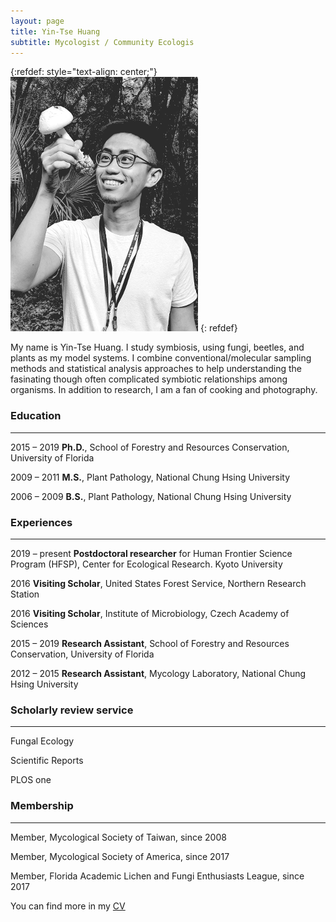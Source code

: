 ```yaml
---
layout: page
title: Yin-Tse Huang
subtitle: Mycologist / Community Ecologis
---
```

{:refdef: style="text-align: center;"}
![](assets/img/MeintheField_300px.png)
{: refdef}

My name is Yin-Tse Huang. I study symbiosis, using fungi, beetles, and plants as my model systems. I combine conventional/molecular sampling methods and statistical analysis approaches to help understanding the fasinating though often complicated symbiotic relationships among organisms. In addition to research, I am a fan of cooking and photography.

### Education
______
2015 – 2019   **Ph.D.**, School of Forestry and Resources Conservation, University of Florida 

2009 – 2011   **M.S.**, Plant Pathology, National Chung Hsing University

2006 – 2009   **B.S.**, Plant Pathology, National Chung Hsing University

### Experiences
______
2019 – present **Postdoctoral researcher** for Human Frontier Science Program (HFSP), Center for Ecological Research. Kyoto University

2016           **Visiting Scholar**, United States Forest Service, Northern Research Station

2016           **Visiting Scholar**, Institute of Microbiology, Czech Academy of Sciences

2015 – 2019    **Research Assistant**, School of Forestry and Resources Conservation, University of Florida

2012 – 2015    **Research Assistant**, Mycology Laboratory, National Chung Hsing University

### Scholarly review service
_______
Fungal Ecology

Scientific Reports

PLOS one

### Membership
_______
Member, Mycological Society of Taiwan, since 2008

Member, Mycological Society of America, since 2017

Member, Florida Academic Lichen and Fungi Enthusiasts League, since 2017



You can find more in my [CV](/assets/img/YinTse%20Huang%20CV%202020.pdf)
